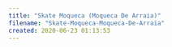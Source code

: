 ```yaml
---
title: "Skate Moqueca (Moqueca De Arraia)"
filename: "Skate-Moqueca-Moqueca-De-Arraia"
created: 2020-06-23 01:13:53
---
```

